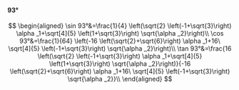 #### 93°

$$
\begin{aligned}
\sin 93°&=\frac{1}{4} \left(\sqrt{2} \left(-1+\sqrt{3}\right) \alpha _1+\sqrt[4]{5} \left(1+\sqrt{3}\right) \sqrt{\alpha _2}\right)\\
\cos 93°&=\frac{1}{64} \left(-16 \left(\sqrt{2}+\sqrt{6}\right) \alpha _1+16\ \sqrt[4]{5} \left(-1+\sqrt{3}\right) \sqrt{\alpha _2}\right)\\
\tan 93°&=\frac{16 \left(\sqrt{2} \left(-1+\sqrt{3}\right) \alpha _1+\sqrt[4]{5} \left(1+\sqrt{3}\right) \sqrt{\alpha _2}\right)}{-16 \left(\sqrt{2}+\sqrt{6}\right)
\alpha _1+16\ \sqrt[4]{5} \left(-1+\sqrt{3}\right) \sqrt{\alpha _2}}\\
\end{aligned}
$$

